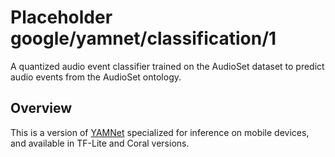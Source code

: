 # Placeholder google/yamnet/classification/1

A quantized audio event classifier trained on the AudioSet dataset to predict
audio events from the AudioSet ontology.

<!-- module-type: audio-event-classification -->
<!-- task: audio-event-classification -->

## Overview

This is a version of [YAMNet](https://tfhub.dev/google/yamnet/1) specialized for
inference on mobile devices, and available in TF-Lite and Coral versions.
